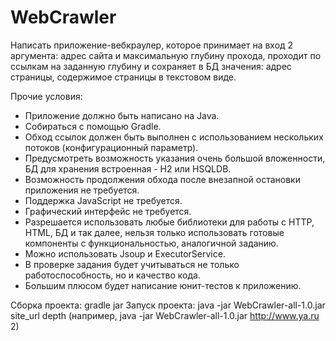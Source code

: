 # WebCrawler

Написать приложение-вебкраулер, которое принимает на вход 2 аргумента: адрес сайта и максимальную глубину прохода, 
проходит по ссылкам на заданную глубину и сохраняет в БД значения: адрес страницы, содержимое страницы в текстовом виде.

Прочие условия:
* Приложение должно быть написано на Java.
* Собираться с помощью Gradle.
* Обход ссылок должен быть выполнен с использованием нескольких потоков (конфигурационный параметр).
* Предусмотреть возможность указания очень большой вложенности, БД для хранения встроенная - H2 или HSQLDB.
* Возможность продолжения обхода после внезапной остановки приложения не требуется.
* Поддержка JavaScript не требуется.
* Графический интерфейс не требуется.
* Разрешается использовать любые библиотеки для работы с HTTP, HTML, БД и так далее, нельзя только использовать готовые компоненты с функциональностью, аналогичной заданию.
* Можно использовать Jsoup и ExecutorService.
* В проверке задания будет учитываться не только работоспособность, но и качество кода. 
* Большим плюсом будет написание юнит-тестов к приложению.

Сборка проекта: gradle jar
Запуск проекта: java -jar WebCrawler-all-1.0.jar site_url depth (например, java -jar WebCrawler-all-1.0.jar http://www.ya.ru 2)
